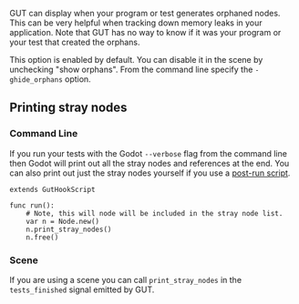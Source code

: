 GUT can display when your program or test generates orphaned nodes.  This can be very helpful when tracking down memory leaks in your application.  Note that GUT has no way to know if it was your program or your test that created the orphans.

This option is enabled by default.  You can disable it in the scene by unchecking "show orphans".  From the command line specify the `-ghide_orphans` option.

## Printing stray nodes
### Command Line
If you run your tests with the Godot `--verbose` flag from the command line then Godot will print out all the stray nodes and references at the end.  You can also print out just the stray nodes yourself if you use a [post-run script](Hooks.md).

```
extends GutHookScript

func run():
    # Note, this will node will be included in the stray node list.
    var n = Node.new()
    n.print_stray_nodes()
    n.free()
```

### Scene
If you are using a scene you can call `print_stray_nodes` in the `tests_finished` signal emitted by GUT.